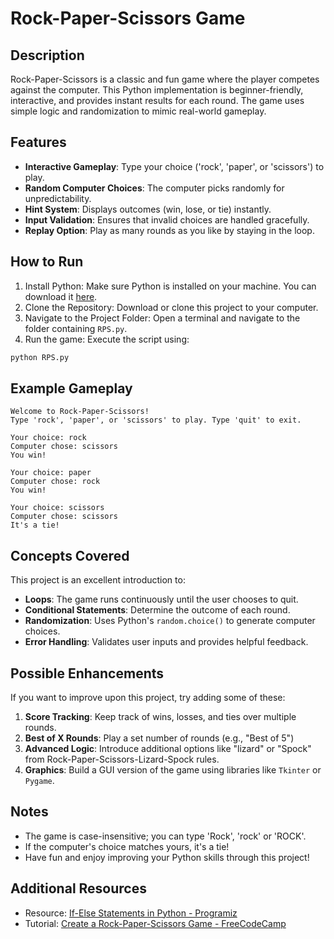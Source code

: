 # Rock-Paper-Scissors Game

## Description
Rock-Paper-Scissors is a classic and fun game where the player competes against the computer. This Python implementation is beginner-friendly, interactive, and provides instant results for each round. The game uses simple logic and randomization to mimic real-world gameplay.

## Features
- **Interactive Gameplay**: Type your choice ('rock', 'paper', or 'scissors') to play.
- **Random Computer Choices**: The computer picks randomly for unpredictability.
- **Hint System**: Displays outcomes (win, lose, or tie) instantly.
- **Input Validation**: Ensures that invalid choices are handled gracefully.
- **Replay Option**: Play as many rounds as you like by staying in the loop.

## How to Run
1. Install Python: Make sure Python is installed on your machine. You can download it [here](https://www.python.org/).
2. Clone the Repository: Download or clone this project to your computer.
3. Navigate to the Project Folder: Open a terminal and navigate to the folder containing `RPS.py`.
4. Run the game: Execute the script using:
```Bash
python RPS.py
```
## Example Gameplay
```
Welcome to Rock-Paper-Scissors!
Type 'rock', 'paper', or 'scissors' to play. Type 'quit' to exit.

Your choice: rock
Computer chose: scissors
You win!

Your choice: paper
Computer chose: rock
You win!

Your choice: scissors
Computer chose: scissors
It's a tie!
```
## Concepts Covered
This project is an excellent introduction to:
- **Loops**: The game runs continuously until the user chooses to quit.
- **Conditional Statements**: Determine the outcome of each round.
- **Randomization**: Uses Python's `random.choice()` to generate computer choices.
- **Error Handling**: Validates user inputs and provides helpful feedback.

## Possible Enhancements
If you want to improve upon this project, try adding some of these:
1. **Score Tracking**: Keep track of wins, losses, and ties over multiple rounds.
2. **Best of X Rounds**: Play a set number of rounds (e.g., "Best of 5")
3. **Advanced Logic**: Introduce additional options like "lizard" or "Spock" from Rock-Paper-Scissors-Lizard-Spock rules.
4. **Graphics**: Build a GUI version of the game using libraries like `Tkinter` or `Pygame`.

## Notes
- The game is case-insensitive; you can type 'Rock', 'rock' or 'ROCK'.
- If the computer's choice matches yours, it's a tie!
- Have fun and enjoy improving your Python skills through this project!

## Additional Resources
- Resource: [If-Else Statements in Python - Programiz](https://www.programiz.com/python-programming/if-elif)
- Tutorial: [Create a Rock-Paper-Scissors Game - FreeCodeCamp](https://www.freecodecamp.org/news/python-projects-for-beginners/)
